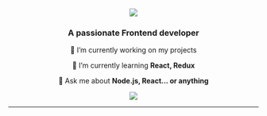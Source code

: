 
<h1 align="center">
    <img src="https://readme-typing-svg.herokuapp.com/?font=Righteous&size=35&center=true&vCenter=true&width=500&height=70&duration=4000&lines=Hi+There!+👋;+I'm+Yersultan!;" />
</h1>

<h3 align="center">A passionate Frontend developer</h3>

<div align="center">
 
 🔭 I’m currently working on my projects
 
 🌱 I’m currently learning **React, Redux**

💬 Ask me about **Node.js, React... or anything**
 </div>

 <div align="center"> 
  <a href="mailto:samadok123.com@gmail.com">
    <img src="https://img.shields.io/badge/Gmail-333333?style=for-the-badge&logo=gmail&logoColor=red" />
  </a>
</div>
<hr/>


